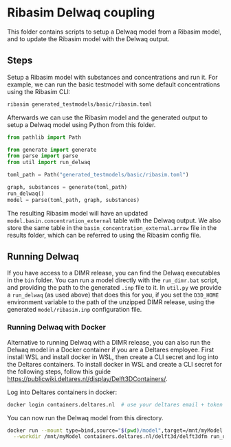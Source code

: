 # Ribasim Delwaq coupling
This folder contains scripts to setup a Delwaq model from a Ribasim model, and to update the Ribasim model with the Delwaq output.

## Steps
Setup a Ribasim model with substances and concentrations and run it. For example, we can run the basic testmodel with some default concentrations using the Ribasim CLI:

```bash
ribasim generated_testmodels/basic/ribasim.toml
```

Afterwards we can use the Ribasim model and the generated output to setup a Delwaq model using Python from this folder.

```python
from pathlib import Path

from generate import generate
from parse import parse
from util import run_delwaq

toml_path = Path("generated_testmodels/basic/ribasim.toml")

graph, substances = generate(toml_path)
run_delwaq()
model = parse(toml_path, graph, substances)
```

The resulting Ribasim model will have an updated `model.basin.concentration_external` table with the Delwaq output.
We also store the same table in the `basin_concentration_external.arrow` file in the results folder, which can be
referred to using the Ribasim config file.

## Running Delwaq
If you have access to a DIMR release, you can find the Delwaq executables in the `bin` folder. You can run a model directly with the `run_dimr.bat` script, and providing the path to the generated `.inp` file to it. In `util.py` we provide a `run_delwaq` (as used above) that does this for you, if you set the `D3D_HOME` environment variable to the path of the unzipped DIMR release, using the generated `model/ribasim.inp` configuration file.

### Running Delwaq with Docker
Alternative to running Delwaq with a DIMR release, you can also run the Delwaq model in a Docker container if you are a Deltares employee.
First install WSL and install docker in WSL, then create a CLI secret and log into the Deltares containers. To install docker in WSL and create a CLI secret for the following steps, follow this guide https://publicwiki.deltares.nl/display/Delft3DContainers/.

Log into Deltares containers in docker:
```bash
docker login containers.deltares.nl  # use your deltares email + token
```

You can now run the Delwaq model from this directory.
```bash
docker run --mount type=bind,source="$(pwd)/model",target=/mnt/myModel \
  --workdir /mnt/myModel containers.deltares.nl/delft3d/delft3dfm run_dimr.sh
```
